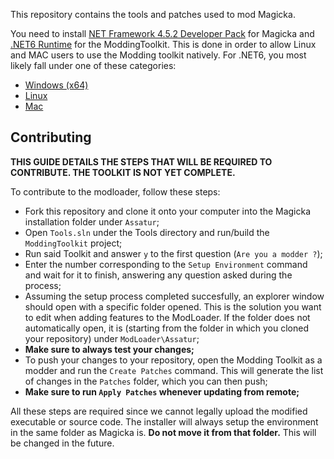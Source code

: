 This repository contains the tools and patches used to mod Magicka.

You need to install [NET Framework 4.5.2 Developer Pack](https://dotnet.microsoft.com/download/dotnet-framework/thank-you/net452-developer-pack-offline-installer) for Magicka and [.NET6 Runtime](https://dotnet.microsoft.com/en-us/download/dotnet/6.0) for the ModdingToolkit. This is done in order to allow Linux and MAC users to use the Modding toolkit natively.
For .NET6, you most likely fall under one of these categories:
- [Windows (x64)](https://dotnet.microsoft.com/en-us/download/dotnet/thank-you/runtime-6.0.2-windows-x64-installer)
- [Linux](https://docs.microsoft.com/en-ca/dotnet/core/install/linux?WT.mc_id=dotnet-35129-website)
- [Mac](https://dotnet.microsoft.com/en-us/download/dotnet/thank-you/runtime-6.0.2-macos-x64-installer)

## Contributing

**THIS GUIDE DETAILS THE STEPS THAT WILL BE REQUIRED TO CONTRIBUTE. THE TOOLKIT IS NOT YET COMPLETE.**

To contribute to the modloader, follow these steps:
- Fork this repository and clone it onto your computer into the Magicka installation folder under `Assatur`;
- Open `Tools.sln` under the Tools directory and run/build the `ModdingToolkit` project;
- Run said Toolkit and answer `y` to the first question (`Are you a modder ?`);
- Enter the number corresponding to the `Setup Environment` command and wait for it to finish, answering any question asked during the process;
- Assuming the setup process completed succesfully, an explorer window should open with a specific folder opened. This is the solution you want to edit when adding features to the ModLoader. If the folder does not automatically open, it is (starting from the folder in which you cloned your repository) under `ModLoader\Assatur`;
- **Make sure to always test your changes;**
- To push your changes to your repository, open the Modding Toolkit as a modder and run the `Create Patches` command. This will generate the list of changes in the `Patches` folder, which you can then push;
- **Make sure to run `Apply Patches` whenever updating from remote;**

All these steps are required since we cannot legally upload the modified executable or source code.
The installer will always setup the environment in the same folder as Magicka is. **Do not move it from that folder.** This will be changed in the future.